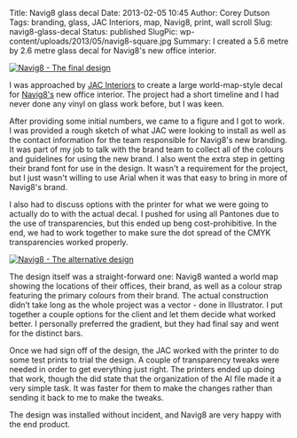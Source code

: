 Title: Navig8 glass decal
Date: 2013-02-05 10:45
Author: Corey Dutson
Tags: branding, glass, JAC Interiors, map, Navig8, print, wall scroll
Slug: navig8-glass-decal
Status: published
SlugPic: wp-content/uploads/2013/05/navig8-square.jpg
Summary: I created a 5.6 metre by 2.6 metre glass decal for Navig8's new office interior.


[![Navig8 - The final
design](http://wallofscribbles.com/wp-content/uploads/2013/05/map-final.jpg)](http://wallofscribbles.com/wp-content/uploads/2013/05/map-final.jpg)

I was approached by [JAC
Interiors](http://www.jac-group.co.uk/ "JAC Interiors") to create a
large world-map-style decal for
[Navig8's](http://www.navig8group.com/ "Navig8 group") new office
interior. The project had a short timeline and I had never done any
vinyl on glass work before, but I was keen.

After providing some initial numbers, we came to a figure and I got to
work. I was provided a rough sketch of what JAC were looking to install
as well as the contact information for the team responsible for Navig8's
new branding. It was part of my job to talk with the brand team to
collect all of the colours and guidelines for using the new brand. I
also went the extra step in getting their brand font for use in the
design. It wasn't a requirement for the project, but I just wasn't
willing to use Arial when it was that easy to bring in more of Navig8's
brand.

I also had to discuss options with the printer for what we were going to
actually do to with the actual decal. I pushed for using all Pantones
due to the use of transparencies, but this ended up beng
cost-prohibitive. In the end, we had to work together to make sure the
dot spread of the CMYK transparencies worked properly.

[![Navig8 - The alternative
design](http://wallofscribbles.com/wp-content/uploads/2013/05/map-alternative.jpg)](http://wallofscribbles.com/wp-content/uploads/2013/05/map-alternative.jpg)

The design itself was a straight-forward one: Navig8 wanted a world map
showing the locations of their offices, their brand, as well as a colour
strap featuring the primary colours from their brand. The actual
construction didn’t take long as the whole project was a vector - done
in Illustrator. I put together a couple options for the client and let
them decide what worked better. I personally preferred the gradient, but
they had final say and went for the distinct bars.

Once we had sign off of the design, the JAC worked with the printer to
do some test prints to trial the design. A couple of transparency tweaks
were needed in order to get everything just right. The printers ended up
doing that work, though the did state that the organization of the AI
file made it a very simple task. It was faster for them to make the
changes rather than sending it back to me to make the tweaks.

The design was installed without incident, and Navig8 are very happy
with the end product.

